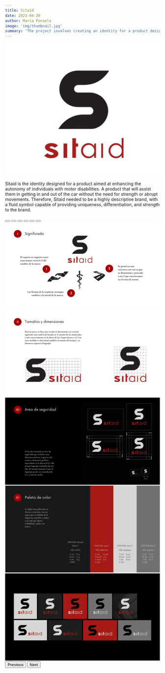 ```yaml
---
title: Sitaid
date: 2023-04-30
author: Maria Ponzela
image: 'img/thumbnail.jpg'
summary: "The project involves creating an identity for a product designed to enhance the independence of individuals with motor disabilities by aiding them in getting in and out of vehicles easily."
---
```


![](img/thumbnail.jpg)

Sitaid is the identity designed for a product aimed at enhancing the autonomy of individuals with motor disabilities. A product that will assist them in getting in and out of the car without the need for strength or abrupt movements. Therefore, Sitaid needed to be a highly descriptive brand, with a fluid symbol capable of providing uniqueness, differentiation, and strength to the brand.

<div id="carouselExampleIndicators" class="carousel slide" data-bs-ride="carousel">
  <div class="carousel-indicators">
    <button type="button" data-bs-target="#carouselExampleIndicators" data-bs-slide-to="0" class="active" aria-current="true" aria-label="Slide 1"></button>
    <button type="button" data-bs-target="#carouselExampleIndicators" data-bs-slide-to="1" aria-label="Slide 2"></button>
    <button type="button" data-bs-target="#carouselExampleIndicators" data-bs-slide-to="2" aria-label="Slide 3"></button>
    <button type="button" data-bs-target="#carouselExampleIndicators" data-bs-slide-to="3" aria-label="Slide 4"></button>
    <button type="button" data-bs-target="#carouselExampleIndicators" data-bs-slide-to="4" aria-label="Slide 5"></button>
    <button type="button" data-bs-target="#carouselExampleIndicators" data-bs-slide-to="5" aria-label="Slide 6"></button>
  </div>
  <div class="carousel-inner">
    <div class="carousel-item active">
      <img src="img/sitaid_1.jpg" class="d-block w-100" alt="First slide">
    </div>
    <div class="carousel-item">
      <img src="img/sitaid_2.jpg" class="d-block w-100" alt="Second slide">
    </div>
    <div class="carousel-item">
      <img src="img/sitaid_3.jpg" class="d-block w-100" alt="Third slide">
    </div>
    <div class="carousel-item">
      <img src="img/sitaid_4.jpg" class="d-block w-100" alt="slide 4">
    </div>
    <div class="carousel-item">
      <img src="img/sitaid_5.jpg" class="d-block w-100" alt="slide 5">
    </div>
  </div>
  <button class="carousel-control-prev" type="button" data-bs-target="#carouselExampleIndicators" data-bs-slide="prev">
    <span class="carousel-control-prev-icon" aria-hidden="true"></span>
    <span class="visually-hidden">Previous</span>
  </button>
  <button class="carousel-control-next" type="button" data-bs-target="#carouselExampleIndicators" data-bs-slide="next">
    <span class="carousel-control-next-icon" aria-hidden="true"></span>
    <span class="visually-hidden">Next</span>
  </button>
</div>